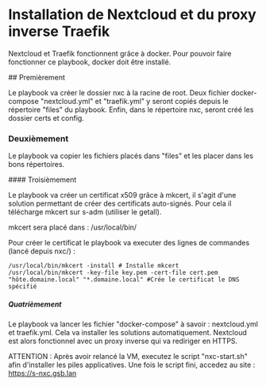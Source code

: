 # Installation de Nextcloud et du proxy inverse Traefik

Nextcloud et Traefik fonctionnent grâce à docker. Pour pouvoir faire fonctionner ce playbook, docker doit être installé.

## Premièrement 

Le playbook va créer le dossier nxc à la racine de root. Deux fichier docker-compose "nextcloud.yml" et "traefik.yml" y seront copiés depuis le répertoire "files" du playbook.
Enfin, dans le répertoire nxc, seront créé les dossier certs et config.

### Deuxièmement

Le playbook va copier les fichiers placés dans "files" et les placer dans les bons répertoires.

#### Troisièmement

Le playbook va créer un certificat x509 grâce à mkcert, il s'agit d'une solution permettant de créer 
des certificats auto-signés. Pour cela il télécharge mkcert sur s-adm (utiliser le getall).

mkcert sera placé dans : /usr/local/bin/ 

Pour créer le certificat le playbook va executer des lignes de commandes (lancé depuis nxc/) :
```
/usr/local/bin/mkcert -install # Installe mkcert
/usr/local/bin/mkcert -key-file key.pem -cert-file cert.pem "hôte.domaine.local" "*.domaine.local" #Crée le certificat le DNS spécifié
```
##### Quatrièmement

Le playbook va lancer les fichier "docker-compose" à savoir : nextcloud.yml et traefik.yml. 
Cela va installer les solutions automatiquement. Nextcloud est alors fonctionnel avec
un proxy inverse qui va rediriger en HTTPS.


ATTENTION : Après avoir relancé la VM, executez le script "nxc-start.sh" afin d'installer les piles applicatives. 
Une fois le script fini, accedez au site :
https://s-nxc.gsb.lan
